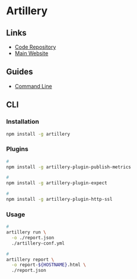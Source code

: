 # Artillery

<!--
https://github.com/k8-proxy-glacier/k8-traffic-generator/tree/master/upwork-devs/faisal-adnan/Artillery
https://github.com/subratamazumder/covid19/tree/042e2317a47c25c37476ec283c9ccfee21d48c99/backend-app/data-viewer

https://github.com/ArcadeCity/arcade/blob/main/apps/relay/artillery.yml

https://github.com/ergon/airlock-minikube-example/tree/main/apps/artillery
-->

## Links

- [Code Repository](https://github.com/artilleryio/artillery)
- [Main Website](https://artillery.io)

## Guides

- [Command Line](https://artillery.io/docs/guides/guides/command-line.html)

## CLI

### Installation

```sh
npm install -g artillery
```

### Plugins

```sh
#
npm install -g artillery-plugin-publish-metrics

#
npm install -g artillery-plugin-expect

#
npm install -g artillery-plugin-http-ssl
```

### Usage

```sh
#
artillery run \
  -o ./report.json
  ./artillery-conf.yml

#
artillery report \
  -o report-${HOSTNAME}.html \
  ./report.json
```
